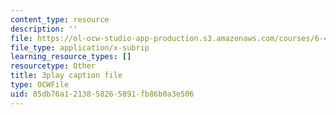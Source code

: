 ```yaml
---
content_type: resource
description: ''
file: https://ol-ocw-studio-app-production.s3.amazonaws.com/courses/6-451-principles-of-digital-communication-ii-spring-2005/85db76a1213858265891fb86b0a3e506_520074.srt
file_type: application/x-subrip
learning_resource_types: []
resourcetype: Other
title: 3play caption file
type: OCWFile
uid: 85db76a1-2138-5826-5891-fb86b0a3e506
---
```

